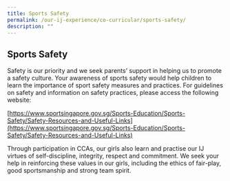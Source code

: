 ```yaml
---
title: Sports Safety
permalink: /our-ij-experience/co-curricular/sports-safety/
description: ""
---
```



## Sports Safety

Safety is our priority and we seek parents’ support in helping us to promote a safety culture. Your awareness of sports safety would help children to learn the importance of sport safety measures and practices. For guidelines on safety and information on safety practices, please access the following website:

[https://www.sportsingapore.gov.sg/Sports-Education/Sports-Safety/Safety-Resources-and-Useful-Links](https://www.sportsingapore.gov.sg/Sports-Education/Sports-Safety/Safety-Resources-and-Useful-Links)

  

Through participation in CCAs, our girls also learn and practise our IJ virtues of self-discipline, integrity, respect and commitment. We seek your help in reinforcing these values in our girls, including the ethics of fair-play, good sportsmanship and strong team spirit.